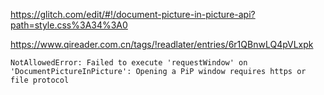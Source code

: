 https://glitch.com/edit/#!/document-picture-in-picture-api?path=style.css%3A34%3A0

https://www.qireader.com.cn/tags/!readlater/entries/6r1QBnwLQ4pVLxpk

```plain 
NotAllowedError: Failed to execute 'requestWindow' on 'DocumentPictureInPicture': Opening a PiP window requires https or file protocol
```